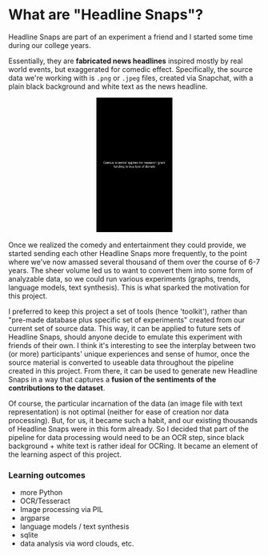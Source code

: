 # What are "Headline Snaps"?

Headline Snaps are part of an experiment a friend and I started some time during our college years.

Essentially, they are **fabricated news headlines** inspired mostly by real world events, but exaggerated for comedic effect. Specifically, the source data we're working with is `.png` or `.jpeg` files, created via Snapchat, with a plain black background and white text as the news headline.

<p align="center"><img src="../assets/example_headline.jpg" alt="example headline snap" style="width:30%"/></p>

Once we realized the comedy and entertainment they could provide, we started sending each other Headline Snaps more frequently, to the point where we've now amassed several thousand of them over the course of 6-7 years. The sheer volume led us to want to convert them into some form of analyzable data, so we could run various experiments (graphs, trends, language models, text synthesis). This is what sparked the motivation for this project.

I preferred to keep this project a set of tools (hence 'toolkit'), rather than "pre-made database plus specific set of experiments" created from our current set of source data. This way, it can be applied to future sets of Headline Snaps, should anyone decide to emulate this experiment with friends of their own. I think it's interesting to see the interplay between two (or more) participants' unique experiences and sense of humor, once the source material is converted to useable data throughout the pipeline created in this project. From there, it can be used to generate new Headline Snaps in a way that captures a **fusion of the sentiments of the contributions to the dataset**.

Of course, the particular incarnation of the data (an image file with text representation) is not optimal (neither for ease of creation nor data processing). But, for us, it became such a habit, and our existing thousands of Headline Snaps were in this form already. So I decided that part of the pipeline for data processing would need to be an OCR step, since black background + white text is rather ideal for OCRing. It became an element of the learning aspect of this project.

### Learning outcomes

- more Python
- OCR/Tesseract
- Image processing via PIL
- argparse
- language models / text synthesis
- sqlite
- data analysis via word clouds, etc.
